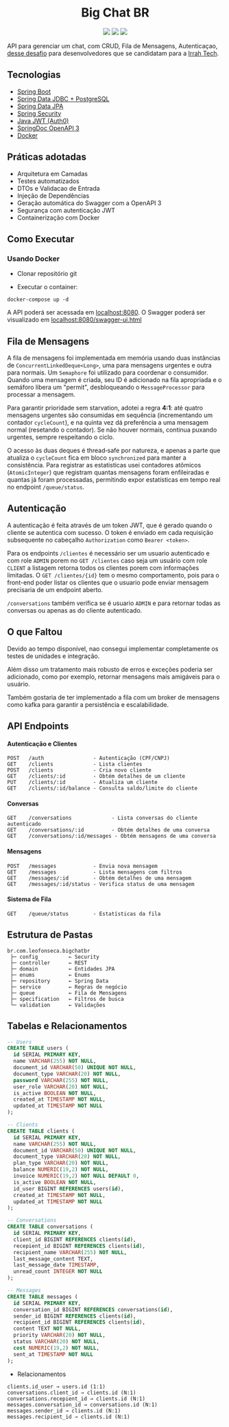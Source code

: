<h1 align="center">
  Big Chat BR
</h1>

<p align="center">
 <img src="https://img.shields.io/static/v1?label=LinkedIn&message=fonseca-leonardo&color=0077B5&labelColor=000000"/>
 <img src="https://img.shields.io/static/v1?label=Tipo&message=Desafio&color=8257E5&labelColor=000000"/>
 <img src="https://img.shields.io/static/v1?label=Perfil&message=Back-End&color=1dcf4c&labelColor=000000"/>
</p>

API para gerenciar um chat, com CRUD, Fila de Mensagens, Autenticaçao, [desse desafio](https://github.com/irrahgroup/irrah-tech-challenges/tree/main) para desenvolvedores que se candidatam para a [Irrah Tech](https://www.linkedin.com/company/irrahtech/posts/?feedView=all).

## Tecnologias

- [Spring Boot](https://spring.io/projects/spring-boot)
- [Spring Data JDBC + PostgreSQL](https://spring.io/projects/spring-data-jdbc)
- [Spring Data JPA](https://spring.io/projects/spring-data-jpa)
- [Spring Security](https://spring.io/projects/spring-security)
- [Java JWT (Auth0)](https://github.com/auth0/java-jwt)
- [SpringDoc OpenAPI 3](https://springdoc.org/v2/#spring-webmvc-ui)
- [Docker](https://www.docker.com/)

## Práticas adotadas

- Arquitetura em Camadas
- Testes automatizados
- DTOs e Validacao de Entrada
- Injeção de Dependências
- Geração automática do Swagger com a OpenAPI 3
- Segurança com autenticação JWT
- Containerização com Docker

## Como Executar

### Usando Docker

- Clonar repositório git


- Executar o container:
```
docker-compose up -d
```

A API poderá ser acessada em [localhost:8080](http://localhost:8080).
O Swagger poderá ser visualizado em [localhost:8080/swagger-ui.html](http://localhost:8080/swagger-ui.html)

## Fila de Mensagens

A fila de mensagens foi implementada em memória usando duas instâncias de `ConcurrentLinkedDeque<Long>`, uma para mensagens urgentes e outra para normais. Um `Semaphore` foi utilizado para coordenar o consumidor. Quando uma mensagem é criada, seu ID é adicionado na fila apropriada e o semáforo libera um "permit", desbloqueando o `MessageProcessor` para processar a mensagem.

Para garantir prioridade sem starvation, adotei a regra **4:1**: até quatro mensagens urgentes são consumidas em sequência (incrementando um contador `cycleCount`), e na quinta vez dá preferência a uma mensagem normal (resetando o contador). Se não houver normais, continua puxando urgentes, sempre respeitando o ciclo.

O acesso às duas deques é thread‑safe por natureza, e apenas a parte que atualiza o `cycleCount` fica em bloco `synchronized` para manter a consistência. Para registrar as estatisticas usei contadores atômicos (`AtomicInteger`) que registram quantas mensagens foram enfileiradas e quantas já foram processadas, permitindo expor estatísticas em tempo real no endpoint ```/queue/status```.

## Autenticação 
A autenticação é feita através de um token JWT, que é gerado quando o cliente se autentica com sucesso. O token é enviado em cada requisição subsequente no cabeçalho `Authorization` como `Bearer <token>`.

Para os endpoints ```/clientes``` é necessário ser um usuario autenticado e com role ```ADMIN``` porem no ```GET /clientes``` caso seja um usuário com role ```CLIENT``` a listagem retorna todos os clientes porem com informações limitadas. O ```GET /clientes/{id}``` tem o mesmo comportamento, pois para o front-end poder listar os clientes que o usuario pode enviar mensagem precisaria de um endpoint aberto. 

```/conversations``` também verifica se é usuario ```ADMIN``` e para retornar todas as conversas ou apenas as do cliente autenticado.

## O que Faltou

Devido ao tempo disponível, nao consegui implementar completamente os testes de unidades e integração. 

Além disso um tratamento mais robusto de erros e exceções poderia ser adicionado, como por exemplo, retornar mensagens mais amigáveis para o usuário.

Também gostaria de ter implementado a fila com um broker de mensagens como kafka para garantir a persistência e escalabilidade.

## API Endpoints

#### Autenticação e Clientes
```
POST   /auth                - Autenticação (CPF/CNPJ)
GET    /clients             - Lista clientes 
POST   /clients             - Cria novo cliente
GET    /clients/:id         - Obtém detalhes de um cliente
PUT    /clients/:id         - Atualiza um cliente
GET    /clients/:id/balance - Consulta saldo/limite do cliente
```

#### Conversas
```
GET    /conversations             - Lista conversas do cliente autenticado
GET    /conversations/:id         - Obtém detalhes de uma conversa
GET    /conversations/:id/messages - Obtém mensagens de uma conversa
```

#### Mensagens
```
POST   /messages            - Envia nova mensagem
GET    /messages            - Lista mensagens com filtros
GET    /messages/:id        - Obtém detalhes de uma mensagem
GET    /messages/:id/status - Verifica status de uma mensagem
```

#### Sistema de Fila
```
GET    /queue/status        - Estatísticas da fila 
```

## Estrutura de Pastas

```
br.com.leofonseca.bigchatbr
 ├─ config          ← Security
 ├─ controller      ← REST
 ├─ domain          ← Entidades JPA
 ├─ enums           ← Enums
 ├─ repository      ← Spring Data
 ├─ service         ← Regras de negócio
 ├─ queue           ← Fila de Mensagens
 ├─ specification   ← Filtros de busca
 └─ validation      ← Validações
```
## Tabelas e Relacionamentos

```SQL
-- Users
CREATE TABLE users (
  id SERIAL PRIMARY KEY,
  name VARCHAR(255) NOT NULL,
  document_id VARCHAR(50) UNIQUE NOT NULL,
  document_type VARCHAR(20) NOT NULL,
  password VARCHAR(255) NOT NULL,
  user_role VARCHAR(20) NOT NULL,
  is_active BOOLEAN NOT NULL,
  created_at TIMESTAMP NOT NULL,
  updated_at TIMESTAMP NOT NULL
);

-- Clients
CREATE TABLE clients (
  id SERIAL PRIMARY KEY,
  name VARCHAR(255) NOT NULL,
  document_id VARCHAR(50) UNIQUE NOT NULL,
  document_type VARCHAR(20) NOT NULL,
  plan_type VARCHAR(20) NOT NULL,
  balance NUMERIC(19,2) NOT NULL,
  invoice NUMERIC(19,2) NOT NULL DEFAULT 0,
  is_active BOOLEAN NOT NULL,
  id_user BIGINT REFERENCES users(id),
  created_at TIMESTAMP NOT NULL,
  updated_at TIMESTAMP NOT NULL
);

-- Conversations
CREATE TABLE conversations (
  id SERIAL PRIMARY KEY,
  client_id BIGINT REFERENCES clients(id),
  recepient_id BIGINT REFERENCES clients(id),
  recipient_name VARCHAR(255) NOT NULL,
  last_message_content TEXT,
  last_message_date TIMESTAMP,
  unread_count INTEGER NOT NULL
);

-- Messages
CREATE TABLE messages (
  id SERIAL PRIMARY KEY,
  conversation_id BIGINT REFERENCES conversations(id),
  sender_id BIGINT REFERENCES clients(id),
  recipient_id BIGINT REFERENCES clients(id),
  content TEXT NOT NULL,
  priority VARCHAR(20) NOT NULL,
  status VARCHAR(20) NOT NULL,
  cost NUMERIC(19,2) NOT NULL,
  sent_at TIMESTAMP NOT NULL
);
```

- Relacionamentos

```
clients.id_user → users.id (1:1)
conversations.client_id → clients.id (N:1)
conversations.recepient_id → clients.id (N:1)
messages.conversation_id → conversations.id (N:1)
messages.sender_id → clients.id (N:1)
messages.recipient_id → clients.id (N:1)
```